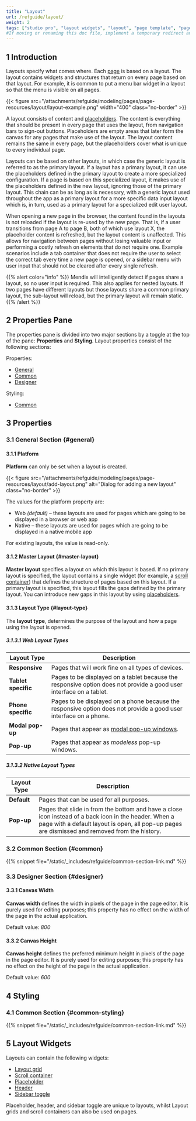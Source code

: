 ```yaml
---
title: "Layout"
url: /refguide/layout/
weight: 2
tags: ["studio pro", "layout widgets", "layout", "page template", "pages"]
#If moving or renaming this doc file, implement a temporary redirect and let the respective team know they should update the URL in the product. See Mapping to Products for more details.
---
```


## 1 Introduction

Layouts specify what comes where. Each [page](/refguide/page/) is based on a layout. The layout contains widgets and structures that return on every page based on that layout. For example, it is common to put a menu bar widget in a layout so that the menu is visible on all pages.

{{< figure src="/attachments/refguide/modeling/pages/page-resources/layout/layout-example.png"   width="400"  class="no-border" >}}

A layout consists of content and [placeholders](/refguide/placeholder/). The content is everything that should be present in every page that uses the layout, from navigation bars to sign-out buttons. Placeholders are empty areas that later form the canvas for any pages that make use of the layout. The layout content remains the same in every page, but the placeholders cover what is unique to every individual page. 

Layouts can be based on other layouts, in which case the generic layout is referred to as the primary layout. If a layout has a primary layout, it can use the placeholders defined in the primary layout to create a more specialized configuration. If a page is based on this specialized layout, it makes use of the placeholders defined in the new layout, ignoring those of the primary layout. This chain can be as long as is necessary, with a generic layout used throughout the app  as a primary layout for a more specific data input layout which is, in turn, used as a primary layout for a specialized edit user layout. 

When opening a new page in the browser, the content found in the layouts is not reloaded if the layout is re-used by the new page. That is, if a user transitions from page A to page B, both of which use layout X, the placeholder content is refreshed, but the layout content is unaffected. This allows for navigation between pages without losing valuable input or performing a costly refresh on elements that do not require one. Example scenarios include a tab container that does not require the user to select the correct tab every time a new page is opened, or a sidebar menu with user input that should not be cleared after every single refresh. 

{{% alert color="info" %}}
Mendix will intelligently detect if pages share a layout, so no user input is required. This also applies for nested layouts. If two pages have different layouts but those layouts share a common primary layout, the sub-layout will reload, but the primary layout will remain static.
{{% /alert %}}

## 2 Properties Pane

The properties pane is divided into two major sections by a toggle at the top of the pane: **Properties** and **Styling**. Layout properties consist of the following sections:

Properties:

* [General](#general)
* [Common](#common)
* [Designer](#designer)

Styling:

* [Common](#common-styling)

## 3 Properties

### 3.1 General Section {#general}

#### 3.1.1 Platform

**Platform** can only be set when a layout is created.

{{< figure src="/attachments/refguide/modeling/pages/page-resources/layout/add-layout.png" alt="Dialog for adding a new layout" class="no-border" >}}

The values for the platform property are:

* Web *(default)* – these layouts are used for pages which are going to be displayed in a browser or web app
* Native – these layouts are used for pages which are going to be displayed in a native mobile app

For existing layouts, the value is read-only.

#### 3.1.2 Master Layout {#master-layout}

**Master layout** specifies a layout on which this layout is based. If no primary layout is specified, the layout contains a single widget (for example, a [scroll container](/refguide/scroll-container/)) that defines the structure of pages based on this layout. If a primary layout is specified, this layout fills the gaps defined by the primary layout. You can introduce new gaps in this layout by using [placeholders](/refguide/placeholder/).

#### 3.1.3 Layout Type {#layout-type}

The **layout type**, determines the purpose of the layout and how a page using the layout is opened.

##### 3.1.3.1 Web Layout Types

| Layout Type | Description |
| --- | --- |
| **Responsive** | Pages that will work fine on all types of devices. |
| **Tablet specific** | Pages to be displayed on a tablet because the responsive option does not provide a good user interface on a tablet. |
| **Phone specific** | Pages to be displayed on a phone because the responsive option does not provide a good user interface on a phone. |
| **Modal pop-up** | Pages that appear as [modal pop-up windows](https://www.wikiwand.com/en/Modal_window). |
| **Pop-up** | Pages that appear as *modeless* pop-up windows. |

##### 3.1.3.2 Native Layout Types

| Layout Type | Description |
| --- | --- |
| **Default** | Pages that can be used for all purposes. |
| **Pop-up** | Pages that slide in from the bottom and have a close icon instead of a back icon in the header. When a page with a default layout is open, all pop-up pages are dismissed and removed from the history. |

### 3.2 Common Section {#common}

{{% snippet file="/static/_includes/refguide/common-section-link.md" %}}

### 3.3 Designer Section {#designer}

#### 3.3.1 Canvas Width

**Canvas width** defines the width in pixels of the page in the page editor. It is purely used for editing purposes; this property has no effect on the width of the page in the actual application.

Default value: *800*

#### 3.3.2 Canvas Height

**Canvas height** defines the preferred minimum height in pixels of the page in the page editor. It is purely used for editing purposes; this property has no effect on the height of the page in the actual application.

Default value: *600*

## 4 Styling

### 4.1 Common Section {#common-styling}

{{% snippet file="/static/_includes/refguide/common-section-link.md" %}}

## 5 Layout Widgets

Layouts can contain the following widgets:

* [Layout grid](/refguide/layout-grid/)
* [Scroll container](/refguide/scroll-container/)
* [Placeholder](/refguide/placeholder/)
* [Header](/refguide/header/)
* [Sidebar toggle](/refguide/sidebar-toggle-button/)

Placeholder, header, and sidebar toggle are unique to layouts, whilst Layout grids and scroll containers can also be used on pages.
